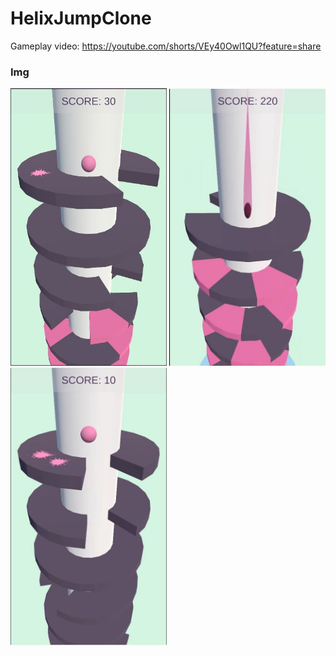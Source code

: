 # HelixJumpClone
Gameplay video: https://youtube.com/shorts/VEy40Owl1QU?feature=share

### Img
<img src="refimgs/1.JPG" width="250" >
<img src="refimgs/2.JPG" width="250" >
<img src="refimgs/3.JPG" width="250" >
